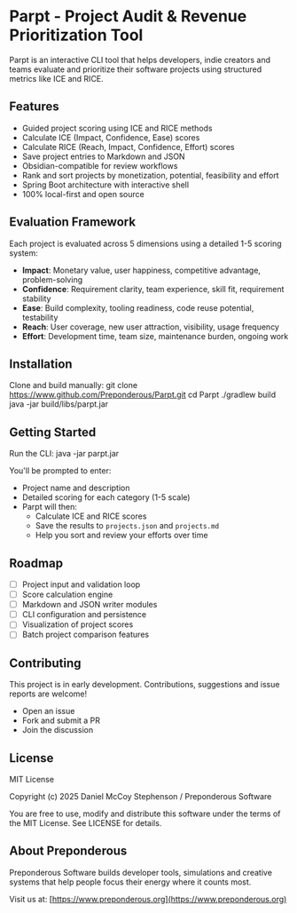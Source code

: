 # Parpt - Project Audit & Revenue Prioritization Tool
Parpt is an interactive CLI tool that helps developers, indie creators and teams evaluate and prioritize their software projects using structured metrics like ICE and RICE.

## Features
- Guided project scoring using ICE and RICE methods
- Calculate ICE (Impact, Confidence, Ease) scores
- Calculate RICE (Reach, Impact, Confidence, Effort) scores
- Save project entries to Markdown and JSON
- Obsidian-compatible for review workflows
- Rank and sort projects by monetization, potential, feasibility and effort
- Spring Boot architecture with interactive shell
- 100% local-first and open source

## Evaluation Framework
Each project is evaluated across 5 dimensions using a detailed 1-5 scoring system:
- **Impact**: Monetary value, user happiness, competitive advantage, problem-solving
- **Confidence**: Requirement clarity, team experience, skill fit, requirement stability
- **Ease**: Build complexity, tooling readiness, code reuse potential, testability
- **Reach**: User coverage, new user attraction, visibility, usage frequency
- **Effort**: Development time, team size, maintenance burden, ongoing work

## Installation
Clone and build manually:
git clone https://www.github.com/Preponderous/Parpt.git
cd Parpt
./gradlew build
java -jar build/libs/parpt.jar

## Getting Started
Run the CLI:
java -jar parpt.jar

You'll be prompted to enter:
- Project name and description
- Detailed scoring for each category (1-5 scale)
- Parpt will then:
    - Calculate ICE and RICE scores
    - Save the results to `projects.json` and `projects.md`
    - Help you sort and review your efforts over time

## Roadmap
- [ ] Project input and validation loop
- [ ] Score calculation engine
- [ ] Markdown and JSON writer modules
- [ ] CLI configuration and persistence
- [ ] Visualization of project scores
- [ ] Batch project comparison features

## Contributing
This project is in early development. Contributions, suggestions and issue reports are welcome!

- Open an issue
- Fork and submit a PR
- Join the discussion

## License
MIT License

Copyright (c) 2025 Daniel McCoy Stephenson / Preponderous Software

You are free to use, modify and distribute this software under the terms of the MIT License. See LICENSE for details.

## About Preponderous
Preponderous Software builds developer tools, simulations and creative systems that help people focus their energy where it counts most.

Visit us at: [https://www.preponderous.org](https://www.preponderous.org)